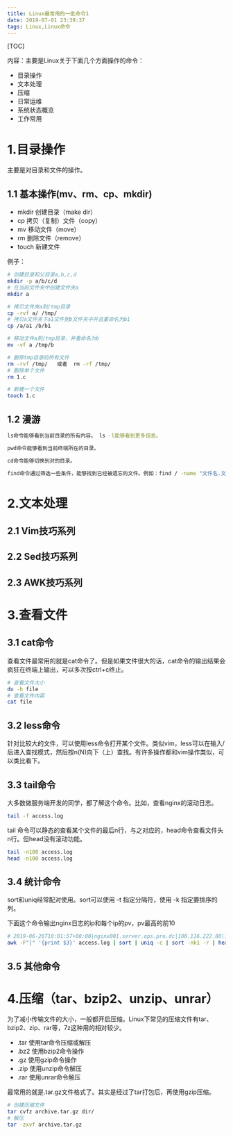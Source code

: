 ```yaml
---
title: Linux最常用的一批命令1
date: 2019-07-01 23:39:37
tags: Linux,Linux命令
---
```

[TOC]

内容：主要是Linux关于下面几个方面操作的命令：

* 目录操作
* 文本处理
* 压缩
* 日常运维
* 系统状态概览
* 工作常用

# 1.目录操作

主要是对目录和文件的操作。

## 1.1 基本操作(mv、rm、cp、mkdir)

* mkdir 创建目录（make dir）
* cp 拷贝（复制）文件（copy）
* mv 移动文件（move）
* rm 删除文件（remove）
* touch 新建文件

例子：

~~~bash
# 创建目录和父目录a,b,c,d
mkdir -p a/b/c/d
# 在当前文件夹中创建文件夹a
mkdir a

# 拷贝文件夹a到/tmp目录
cp -rvf a/ /tmp/
# 拷贝a文件夹下a1文件到b文件夹中并且重命名为b1
cp /a/a1 /b/b1

# 移动文件a到/tmp目录，并重命名为b
mv -vf a /tmp/b

# 删除tmp目录的所有文件
rm -rvf /tmp/   或者  rm -rf /tmp/
# 删除单个文件
rm 1.c

# 新建一个文件
touch 1.c
~~~

## 1.2 漫游

~~~bash
ls命令能够看到当前目录的所有内容。 ls -l能够看到更多信息。

pwd命令能够看到当前终端所在的目录。

cd命令能够切换到对的目录。

find命令通过筛选一些条件，能够找到已经被遗忘的文件。例如：find / -name "文件名.文件后缀"
~~~

# 2.文本处理

## 2.1 Vim技巧系列

## 2.2 Sed技巧系列

## 2.3 AWK技巧系列

# 3.查看文件

## 3.1 cat命令

查看文件最常用的就是cat命令了。但是如果文件很大的话，cat命令的输出结果会疯狂在终端上输出，可以多次按ctrl+c终止。

~~~bash
# 查看文件大小
du -h file
# 查看文件内容
cat file
~~~

## 3.2 less命令

针对比较大的文件，可以使用less命令打开某个文件。类似vim，less可以在输入/后进入查找模式，然后按n(N)向下（上）查找。有许多操作都和vim操作类似，可以类比看下。

## 3.3 tail命令

大多数做服务端开发的同学，都了解这个命令。比如，查看nginx的滚动日志。

~~~bash
tail -f access.log
~~~

tail 命令可以静态的查看某个文件的最后n行，与之对应的，head命令查看文件头n行。但head没有滚动功能。

~~~bash
tail -n100 access.log
head -n100 access.log
~~~

## 3.4 统计命令

sort和uniq经常配对使用。sort可以使用 -t 指定分隔符，使用 -k 指定要排序的列。

下面这个命令输出nginx日志的ip和每个ip的pv，pv最高的前10

~~~bash
# 2019-06-26T10:01:57+08:00|nginx001.server.ops.pro.dc|100.116.222.80|10.31.150.232:41021|0.014|0.011|0.000|200|200|273|-...
awk -F"|" '{print $3}' access.log | sort | uniq -c | sort -nk1 -r | head -n10
~~~

## 3.5 其他命令

# 4.压缩（tar、bzip2、unzip、unrar）

为了减小传输文件的大小，一般都开启压缩。Linux下常见的压缩文件有tar、bzip2、zip、rar等，7z这种用的相对较少。

* .tar 使用tar命令压缩或解压
* .bz2 使用bzip2命令操作
* .gz 使用gzip命令操作
* .zip 使用unzip命令解压
* .rar 使用unrar命令解压

最常用的就是.tar.gz文件格式了。其实是经过了tar打包后，再使用gzip压缩。

~~~bash
# 创建压缩文件
tar cvfz archive.tar.gz dir/
# 解压
tar -zxvf archive.tar.gz
~~~


